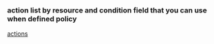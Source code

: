 ### action list by resource and condition field that you can use when defined policy
[actions](https://docs.aws.amazon.com/service-authorization/latest/reference/reference.html)
